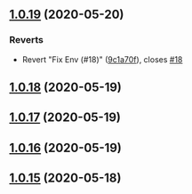 ## [1.0.19](https://github.com/intellisysdcorp/covid-safe-paths/compare/1.0.18...1.0.19) (2020-05-20)


### Reverts

* Revert "Fix Env (#18)" ([9c1a70f](https://github.com/intellisysdcorp/covid-safe-paths/commit/9c1a70f75015aedcb9a6d34f66ae7c22dbb3afab)), closes [#18](https://github.com/intellisysdcorp/covid-safe-paths/issues/18)



## [1.0.18](https://github.com/intellisysdcorp/covid-safe-paths/compare/1.0.17...1.0.18) (2020-05-19)



## [1.0.17](https://github.com/intellisysdcorp/covid-safe-paths/compare/1.0.16...1.0.17) (2020-05-19)



## [1.0.16](https://github.com/intellisysdcorp/covid-safe-paths/compare/1.0.15...1.0.16) (2020-05-19)



## [1.0.15](https://github.com/intellisysdcorp/covid-safe-paths/compare/1.0.14...1.0.15) (2020-05-18)



